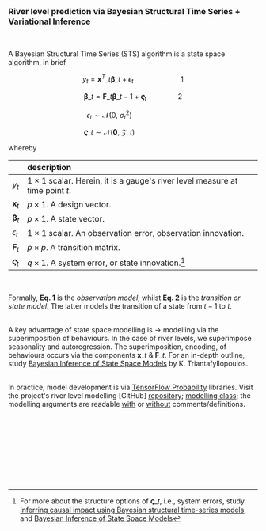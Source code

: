 <br>

### River level prediction via Bayesian Structural Time Series + Variational Inference

<br>

A Bayesian Structural Time Series (STS) algorithm is a state space algorithm, in brief


$$y_{t} = \pmb{x}^{T}\_{t}\pmb{\beta}\_{t} + \epsilon_{t} \qquad \qquad \qquad 1$$

$$\pmb{\beta}\_{t} = \mathbf{F}\_{t}\pmb{\beta}\_{t - 1} + \pmb{\varsigma}_{t} \qquad \qquad 2$$

$$\epsilon_{t} \sim \mathcal{N}\bigl(0, \: \sigma^{2}_{t}  \bigr) \qquad \qquad \qquad$$

$$\pmb{\varsigma}\_{t} \sim \mathcal{N}\bigl(\mathbf{0}, \: \pmb{\mathcal{Z}}\_{t}\bigr) \qquad \qquad \qquad$$

whereby

&nbsp; | description
:--- | :---
$y_{t}$ | $1 \times 1$ scalar.  Herein, it is a gauge's river level measure at time point $t$.
$\pmb{x}_{t}$ | $p \times 1$.  A design vector.
$\pmb{\beta}_{t}$ | $p \times 1$.  A state vector.
$\epsilon_{t}$ | $1 \times 1$ scalar.  An observation error, observation innovation.
$\mathbf{F}_{t}$ | $p \times p$.  A transition matrix.
$\pmb{\varsigma}_{t}$ | $q \times 1$. A system error, or state innovation.[^1]


<br>

Formally, <b>Eq. 1</b>  is the <i>observation model</i>, whilst <b>Eq. 2</b> is the <i>transition or state model</i>.  The latter models the transition of a state from $t - 1$ to $t$.<br><br>

A key advantage of state space modelling is $\rightarrow$ modelling via the superimposition of behaviours.  In the case of river levels, we superimpose seasonality and autoregression.  The superimposition, encoding, of behaviours occurs via the components $\pmb{x}\_{t}$ & $\mathbf{F}\_{t}$.  For an in-depth outline, study <a href="https://link.springer.com/book/10.1007/978-3-030-76124-0" target="_blank">Bayesian Inference of State Space Models</a> by K. Triantafyllopoulos.<br><br>

In practice, model development is via <a href="https://www.tensorflow.org/probability" target="_blank">TensorFlow Probability</a> libraries.  Visit the project's river level modelling [GitHub] <a href="https://github.com/repatterning/variational/tree/master" target="_blank">repository</a>; <a href="https://github.com/repatterning/variational/blob/master/src/modelling/architecture.py" target="_blank">modelling class</a>; the modelling arguments are readable <a href="https://github.com/repatterning/configurations/blob/master/src/artefacts/architecture/variational/arguments.yaml" target="_blank">with</a> or <a href="https://github.com/repatterning/configurations/blob/master/src/artefacts/architecture/variational/arguments.json" target="_blank">without</a> comments/definitions.
              


<br>
<br>

<br>
<br>

<br>
<br>

<br>
<br>

[^1]: For more about the structure options of $\pmb{\varsigma}\_{t}$, i.e., system errors, study <a href="https://projecteuclid.org/journals/annals-of-applied-statistics/volume-9/issue-1/Inferring-causal-impact-using-Bayesian-structural-time-series-models/10.1214/14-AOAS788.full" target="_blank">Inferring causal impact using Bayesian structural time-series models</a>, and <a href="https://link.springer.com/book/10.1007/978-3-030-76124-0" target="_blank">Bayesian Inference of State Space Models</a>